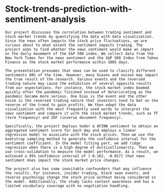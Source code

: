 # Stock-trends-prediction-with-sentiment-analysis
	Our project discusses the correlation between trading sentiment and stock market trends by quantifying the data with data visualization. Since the news often impacts the stock price fluctuations, we are curious about to what extent the sentiment impacts trading. The project aims to find whether the news sentiment would make an impact on the daily movement of the S&P 500 index. We collect data from the New York Times for the news sentiment and the S&P 500 Index from Yahoo Finance as the stock market performance within 1005 days. 
 
	The presentation presumes that news can be used to classify different sentiments 80% of the time. However, many biases and noises may impact the true result of the research. Various events and the reversed trading nature may cause the exhibition of several opposite results from our expectations. For instance, the stock market index boomed quickly after the pandemic finished instead of deteriorating as the pandemic became more serious. One bias is the event and the other noise is the reversed trading nature that investors tend to bet on the reverse of the trend to gain profits. We then adopt the data visualization with the most frequently used words to interpret the news sentiment and compare it with the stock market trends, such as TF (term frequency) and IDF (inverse document frequency). 
 
	Specifically, the project deploys Vader & AFINN sentiment to obtain an aggregated sentiment score for each day and employs a linear regression model to associate with the stock prices. Then we use the bootstrap sampling method to generate the confidence interval for the sentiment coefficient. In the model fitting part, we add ridge regression when there is a high degree of multicollinearity. Then we use cross-validation to measure the model performance. As a result, we achieved a 95% confidence interval of [-0.162, -0.017] that news sentiment does impact the stock market price changes. 
 
	The project also has some inevitable confounders that may influence the results. For instance, insider trading, black swan events, and reverse psychology change the stock price without being considered in the model. Additionally, the study lacks context awareness and has a limited vocabulary coverage with no negotiation handling. 
